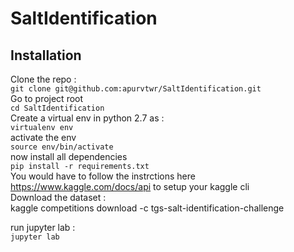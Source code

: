 # SaltIdentification
## Installation 
Clone the repo :  
`git clone git@github.com:apurvtwr/SaltIdentification.git`  
Go to project root  
`cd SaltIdentification`  
Create a virtual env in python 2.7 as :  
`virtualenv env`  
activate the env  
`source env/bin/activate`  
now install all dependencies  
`pip install -r requirements.txt`  
You would have to follow the instrctions here https://www.kaggle.com/docs/api to setup your kaggle cli   
Download the dataset :  
kaggle competitions download -c tgs-salt-identification-challenge

run jupyter lab :  
`jupyter lab`  



